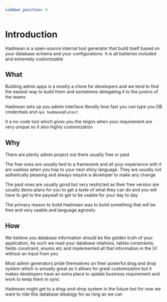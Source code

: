 ```yaml
---
sidebar_position: 0
---
```


# Introduction

Hadmean is a open-source internal tool generator that build itself based on your database schema and your configurations. It is all batteries included and extremely customizable


## What
Building admin apps is a mostly a chore for developers and we tend to find the easiest way to build them and sometimes delegating it to the juniors of the teams

Hadmean sets up you admin interface literally how fast you can type you DB credentials and `npx hadmean@latest`

It a no-code tool which gives you the reigns when your requirement are very unique so it also highly customization 

## Why
There are plenty admin project out there usually free or paid

The free ones are usually tied to a framework and all your experience with it are useless when you hop to your next shiny language. They are usually not asthetically pleasing and always require a developer to make any change

The paid ones are usually good but very restricted as their free version are usually demo plans for you to get a taste of what they can do and you will have to get to the paywall to get to be usable for your day to day

The primary reason to build Hadmean was to build something that will be free and very usable and language agnostic

## How

We believe you database information should be the golden truth of your application, As such we read your database relations, tables constraints, fields constraint, enums etc and implemented all that information in the UI without an input from you

Most admin generators pride themselves on their powerful drag and drop system which is actually great as it allows for great customization but it makes developers have an extra place to update business requirement and work to keep them in sync

Hadmean might get to a drag-and-drop system in the future but for now we want to ride this database idealogy for as long as we can

